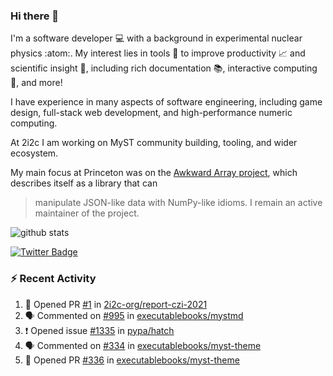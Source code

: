 ### Hi there 👋 

I'm a software developer 💻 with a background in experimental nuclear physics :atom:. My interest lies in tools :wrench: to improve productivity :chart_with_upwards_trend: and scientific insight :telescope:, including rich documentation 📚, interactive computing 🧮, and more! 

I have experience in many aspects of software engineering, including game design, full-stack web development, and high-performance numeric computing. 

At 2i2c I am working on MyST community building, tooling, and wider ecosystem. 

My main focus at Princeton was on the [Awkward Array project](awkward-array.org/), which describes itself as a library that can 
> manipulate JSON-like data with NumPy-like idioms. I remain an active maintainer of the project. 

![github stats](https://github-readme-stats.vercel.app/api?username=agoose77&show_icons=true&hide_rank=true&hide_title=true&bg_color=30,e76445,904e95&text_color=efe3ec&icon_color=efe3ec)
<!--
**agoose77/agoose77** is a ✨ _special_ ✨ repository because its `README.md` (this file) appears on your GitHub profile.

Here are some ideas to get you started:

- 🔭 I’m currently working on ...
- 🌱 I’m currently learning ...
- 👯 I’m looking to collaborate on ...
- 🤔 I’m looking for help with ...
- 💬 Ask me about ...
- 📫 How to reach me: ...
- 😄 Pronouns: ...
- ⚡ Fun fact: ...
-->

[![Twitter Badge](https://img.shields.io/twitter/follow/agoose77?style=flat-square&logo=Twitter&logoColor=white&color=cornflowerblue)](https://twitter.com/agoose77)

### :zap: Recent Activity

<!--START_SECTION:activity-->
1. 💪 Opened PR [#1](https://github.com/2i2c-org/report-czi-2021/pull/1) in [2i2c-org/report-czi-2021](https://github.com/2i2c-org/report-czi-2021)
2. 🗣 Commented on [#995](https://github.com/executablebooks/mystmd/issues/995#issuecomment-2003829196) in [executablebooks/mystmd](https://github.com/executablebooks/mystmd)
3. ❗ Opened issue [#1335](https://github.com/pypa/hatch/issues/1335) in [pypa/hatch](https://github.com/pypa/hatch)
4. 🗣 Commented on [#334](https://github.com/executablebooks/myst-theme/pull/334#issuecomment-2000250892) in [executablebooks/myst-theme](https://github.com/executablebooks/myst-theme)
5. 💪 Opened PR [#336](https://github.com/executablebooks/myst-theme/pull/336) in [executablebooks/myst-theme](https://github.com/executablebooks/myst-theme)
<!--END_SECTION:activity-->
